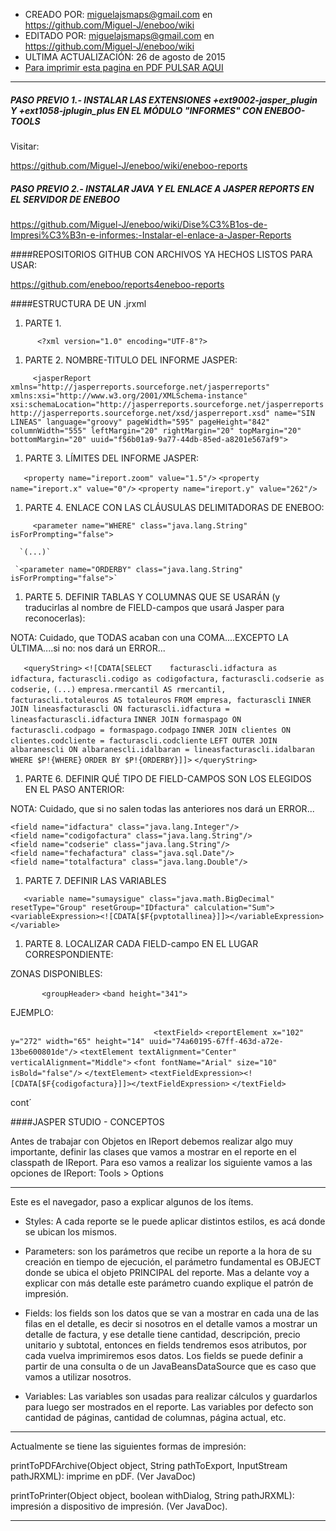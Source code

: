 * CREADO POR: miguelajsmaps@gmail.com en https://github.com/Miguel-J/eneboo/wiki
* EDITADO POR: miguelajsmaps@gmail.com en https://github.com/Miguel-J/eneboo/wiki
* ULTIMA ACTUALIZACIÓN: 26 de agosto de 2015
* [Para imprimir esta pagina en PDF PULSAR AQUI](https://gitprint.com/Miguel-J/eneboo/wiki/Dise%C3%B1os-de-Impresi%C3%B3n-e-informes%3A-Configurar-archivos-Jasper-Reports)

---


##### PASO PREVIO 1.- INSTALAR LAS EXTENSIONES +ext9002-jasper_plugin Y +ext1058-jplugin_plus EN EL MÓDULO "INFORMES" CON ENEBOO-TOOLS

Visitar:

https://github.com/Miguel-J/eneboo/wiki/eneboo-reports

##### PASO PREVIO 2.- INSTALAR JAVA Y EL ENLACE A JASPER REPORTS EN EL SERVIDOR DE ENEBOO

https://github.com/Miguel-J/eneboo/wiki/Dise%C3%B1os-de-Impresi%C3%B3n-e-informes:-Instalar-el-enlace-a-Jasper-Reports
 
####REPOSITORIOS GITHUB CON ARCHIVOS YA HECHOS LISTOS PARA USAR:

https://github.com/eneboo/reports4eneboo-reports


####ESTRUCTURA DE UN .jrxml

1. PARTE 1.

`      <?xml version="1.0" encoding="UTF-8"?>`

1. PARTE 2. NOMBRE-TITULO DEL INFORME JASPER:

`     <jasperReport xmlns="http://jasperreports.sourceforge.net/jasperreports" xmlns:xsi="http://www.w3.org/2001/XMLSchema-instance" xsi:schemaLocation="http://jasperreports.sourceforge.net/jasperreports http://jasperreports.sourceforge.net/xsd/jasperreport.xsd" name="SIN LINEAS" language="groovy" pageWidth="595" pageHeight="842" columnWidth="555" leftMargin="20" rightMargin="20" topMargin="20" bottomMargin="20" uuid="f56b01a9-9a77-44db-85ed-a8201e567af9">`

1. PARTE 3. LÍMITES DEL INFORME JASPER:

`	<property name="ireport.zoom" value="1.5"/>`
	`<property name="ireport.x" value="0"/>`
	`<property name="ireport.y" value="262"/>`


1. PARTE 4. ENLACE CON LAS CLÁUSULAS DELIMITADORAS DE ENEBOO:

`     <parameter name="WHERE" class="java.lang.String" isForPrompting="false">`

      `(...)`

     `<parameter name="ORDERBY" class="java.lang.String" isForPrompting="false">`

1. PARTE 5. DEFINIR TABLAS Y COLUMNAS QUE SE USARÁN (y traducirlas al nombre de FIELD-campos que usará Jasper para reconocerlas):

NOTA: Cuidado, que TODAS acaban con una COMA....EXCEPTO LA ÚLTIMA....si no: nos dará un ERROR...

`	<queryString>`
		`<![CDATA[SELECT 	facturascli.idfactura as idfactura,`
	`facturascli.codigo as codigofactura,`
	`facturascli.codserie as codserie,`
`(...)`
        `empresa.rmercantil AS rmercantil,`
    	`facturascli.totaleuros AS totaleuros`
`FROM empresa, facturascli`
`INNER JOIN lineasfacturascli ON facturascli.idfactura = lineasfacturascli.idfactura`
`INNER JOIN formaspago ON facturascli.codpago = formaspago.codpago`
`INNER JOIN clientes ON clientes.codcliente = facturascli.codcliente`
`LEFT OUTER JOIN albaranescli ON albaranescli.idalbaran = lineasfacturascli.idalbaran`
`WHERE $P!{WHERE}`
`ORDER BY $P!{ORDERBY}]]>`
	`</queryString>`

1. PARTE 6. DEFINIR QUÉ TIPO DE FIELD-CAMPOS SON LOS ELEGIDOS EN EL PASO ANTERIOR:

NOTA: Cuidado, que si no salen todas las anteriores nos dará un ERROR...

	<field name="idfactura" class="java.lang.Integer"/>
	<field name="codigofactura" class="java.lang.String"/>
	<field name="codserie" class="java.lang.String"/>
	<field name="fechafactura" class="java.sql.Date"/>
	<field name="totalfactura" class="java.lang.Double"/>

1. PARTE 7. DEFINIR LAS VARIABLES

`	<variable name="sumaysigue" class="java.math.BigDecimal" resetType="Group" resetGroup="IDfactura" calculation="Sum">`
		`<variableExpression><![CDATA[$F{pvptotallinea}]]></variableExpression>`
	`</variable>`

1. PARTE 8. LOCALIZAR CADA FIELD-campo EN EL LUGAR CORRESPONDIENTE:

ZONAS DISPONIBLES:

`		<groupHeader>`
			`<band height="341">`

EJEMPLO:

`                                <textField>`
					`<reportElement x="102" y="272" width="65" height="14" uuid="74a60195-67ff-463d-a72e-13be600801de"/>`
					`<textElement textAlignment="Center" verticalAlignment="Middle">`
						`<font fontName="Arial" size="10" isBold="false"/>`
					`</textElement>`
					`<textFieldExpression><![CDATA[$F{codigofactura}]]></textFieldExpression>`
				`</textField>`




cont´


####JASPER STUDIO - CONCEPTOS


Antes de trabajar con Objetos en IReport debemos realizar algo muy importante, definir las clases que vamos a mostrar en el reporte en el classpath de IReport. Para eso vamos a realizar los siguiente vamos a las opciones de IReport: Tools > Options

---

Este es el navegador, paso a explicar algunos de los ítems.

* Styles: A cada reporte se le puede aplicar distintos estilos, es acá donde se ubican los mismos.

* Parameters: son los parámetros que recibe un reporte a la hora de su creación en tiempo de ejecución, el parámetro fundamental es OBJECT donde se ubica el objeto PRINCIPAL del reporte. Mas a delante voy a explicar con más detalle este parámetro cuando explique el patrón de impresión.

* Fields: los fields son los datos que se van a mostrar en cada una de las filas en el detalle, es decir si nosotros en el detalle vamos a mostrar un detalle de factura, y ese detalle tiene cantidad, descripción, precio unitario y subtotal, entonces en fields tendremos esos atributos, por cada vuelva imprimiremos esos datos. Los fields se puede definir a partir de una consulta o de un JavaBeansDataSource que es caso que vamos a utilizar nosotros.

* Variables: Las variables son usadas para realizar cálculos y guardarlos para luego ser mostrados en el reporte. Las variables por defecto son cantidad de páginas, cantidad de columnas, página actual, etc.


---

Actualmente se tiene las siguientes formas de impresión:

printToPDFArchive(Object object, String pathToExport, InputStream pathJRXML): imprime en pDF. (Ver JavaDoc)

printToPrinter(Object object, boolean withDialog, String pathJRXML): impresión a dispositivo de impresión. (Ver JavaDoc).

---